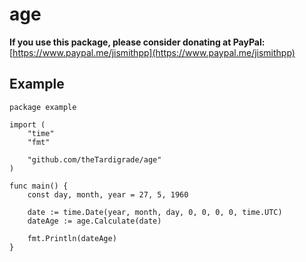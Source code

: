 # age

__If you use this package, please consider donating at PayPal:__ [https://www.paypal.me/jismithpp](https://www.paypal.me/jismithpp)

## Example

```golang
package example

import (
	"time"
	"fmt"

	"github.com/theTardigrade/age"
)

func main() {
	const day, month, year = 27, 5, 1960

	date := time.Date(year, month, day, 0, 0, 0, 0, time.UTC)
	dateAge := age.Calculate(date)

	fmt.Println(dateAge)
}
```